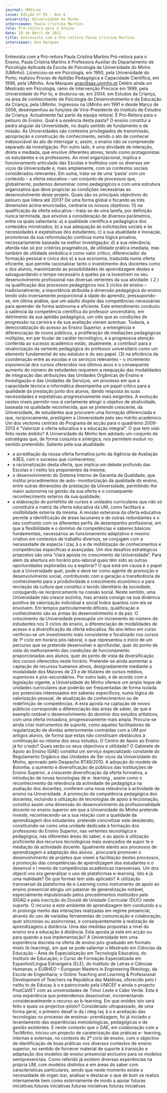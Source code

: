 ```yaml
---
journal: UMdicas
issue: Edição nº 91 - Ano 6
university: Universidade do Minho
interviewee: Paula Cristina Martins
role: Pró-reitora para o Ensino
date: 28 de Abril de 2011
title: Entrevista com a Pró-reitora Paula Cristina Martins
interviewer: Ana Marques
---
```



Entrevista com a Pró-reitora Paula Cristina Martins
Pró-reitora para o Ensino, Paula Cristina Martins é Professora
Auxiliar do Departamento de Psicologia Aplicada da Escola de
Psicologia da Universidade do Minho (UMinho). Licenciou-se em
Psicologia, em 1990, pela Universidade do Porto; realizou Provas de Aptidão
Pedagógica e Capacidade Científica, em 1996, pela UMinho.
Ana Marques
anac@sas.uminho.pt
Detém ainda um Mestrado em
Psicologia, ramo de Intervenção
Precoce em 1999, pela
Universidade do Por to, e
doutorou-se, em 2004, em
Estudos da Criança, na área de
conhecimento de Psicologia do
Desenvolvimento e da Educação
da Criança, pela UMinho.
Ingressou na UMinho em 1991 e
desde Março de 2006,
desempenhou as funções de
Vice-Presidente do Instituto de
Estudos da Criança.
Actualmente faz parte da equipa
reitoral.
É Pró-Reitora para o pelouro do
Ensino. Qual é a essência desta
pasta?
O ensino constitui a pedra
angular da Universidade, no
duplo sentido de fundamento e
de missão. As Universidades são
contextos privilegiados de
transmissão, apropriação e
construção de conhecimento,
sendo o ato de conhecer
indissociável do ato de
interrogar e, assim, o ensino não
se compreende separado da
investigação.
Por outro lado, é uma atividade
de interação, direta e mediada,
que envolve diferentes atores,
tendo como protagonistas os
estudantes e os professores.
Ao nível organizacional, implica o
funcionamento articulado das
Escolas e Institutos com os
diversos ser viços da
Universidade e, mais
amplamente, com os contextos
sociais considerados
relevantes.
Em suma, trata-se de uma
'pasta' com um conteúdo – a
oferta educativa – um conjunto
de processos que, globalmente,
podemos denominar como
pedagógicos e com uma
estrutura organizativa que deve
propiciar as condições
necessárias ao
desenvolvimento deste projeto.
Quais são os principais
objectivos do pelouro que lidera
até 2013?
De uma forma global e focando
as três dimensões acima
enunciadas, centraria os nossos
objetivos: 
(1) na qualificação da oferta
educativa – trata-se de uma
tarefa, por definição nunca
terminada, que envolve a
consideração de diversos
parâmetros, entre os quais
salientaria: 
a) a qualidade científica e
pedagógica dos conteúdos
ministrados;
b) a sua adequação às
solicitações sociais e às
necessidades e expetativas dos
estudantes;
c) a sua atualidade e inovação,
promotoras da sua reformulação
contínua numa lógica proativa,
necessariamente baseada na
melhor investigação;
d) a sua relevância, aferida não
só por critérios pragmáticos, de
utilidade prática imediata, mas
também de utilidade simbólica e
como valor crítico, diferenciador
da formação pessoal e cívica dos
e) a sua economia, traduzida
numa oferta eficiente, que
permita racionalizar tanto o
investimento dos docentes
como o dos alunos,
maximizando as possibilidades
de aprendizagem destes e
salvaguardando o tempo
necessário à queles pa ra
investirem no seu
desenvolvimento profissional
nas diversas vertentes da sua
atividade.
( 2 ) na qualificação dos
processos pedagógicos nos 3
ciclos de ensino –
tradicionalmente, a importância
atribuída à dimensão
pedagógica do ensino tendo sido
inversamente proporcional à
idade do aprendiz, pressupondo-
se, em última análise, que um
adulto dispõe das competências
necessárias para aprender de
forma autónoma e eficiente.
Este entendimento conduziu à
saliência da competência
científica do professor
universitário, em detrimento da
sua aptidão pedagógica, um viés
que as condições de progressão
na carreira e da sua avaliação
vieram acentuar. Todavia, a
democratização do acesso ao
Ensino Superior, a emergência e
diferenciação de novos públicos,
a proliferação de mediações
pedagógicas múltiplas, em
par ticular de caráter
tecnológico, e a progressiva
atenção conferida ao sucesso
académico estão, atualmente, a
contribuir para a revalorização
da vertente pedagógica do
professor universitário como um
elemento fundamental do seu
estatuto e do seu papel.
(3) na eficiência da
coordenação entre as escolas e
os serviços relevantes – o
incremento exponencial dos
cursos oferecidos nos últimos
anos e o consequente aumento
do número de estudantes
requerem a reequação das
modalidades de integração das
atribuições das Unidades
Orgânicas de Ensino e
Investigação e das Unidades de
Serviços, um processo em que a
capacidade técnica e
informática desempenha um
papel crítico para a qualidade da
prestação junto dos alunos,
dando resposta às suas
necessidades e expetativas
progressivamente mais
exigentes.
A evolução nestes níveis
permitir-nos-á certamente
atingir o objetivo de atratividade,
baseada na qualidade
reconhecida, que se pretende
crescente, da Universidade, de
estudantes que procurem uma
formação diferenciada e que,
reciprocamente, prestigiem a
Universidade pelo seu mérito
académico.
Um dos vectores centrais do
Programa de acção para o
quadriénio 2009-2013 é
“Valorizar a oferta educativa e a
educação integral”. O que tem
sido feito neste âmbito?
A Universidade do Minho tem
adotado um conjunto de
estratégias que, de forma
conjunta e sinérgica, nos
permitem evoluir no sentido
pretendido. Saliento pela sua
atualidade: 
- a acreditação da nossa oferta
formativa junto da Agência de
Avaliação A3ES, com o sucesso
que conhecemos;
- a racionalização desta oferta,
que implica um debate profundo
das Escolas e I nstitu tos
proponentes da mesma;
- o desenvolvimento do Sistema
Interno de Garantia da
Qualidade, que institui
procedimentos de auto-
monitorização da qualidade do
ensino, entre outras dimensões
de prestação da Universidade,
permitindo-lhe maior autonomia
na gestão da sua oferta e o
consequente reconhecimento
externo da sua qualidade;
- a elaboração do portefólio de
cursos e unidades curriculares
que não só constituirá a matriz
da oferta educativa da UM, como
facilitará a visilibilidade externa
da mesma.
A revisão extensiva da oferta
educativa permite a
identificação de áreas lacunares
e de outras redundantes e o seu
confronto com os diferentes
perfis de desempenho
profissional, em que a
flexibilidade e o domínio de
competências e saberes
básicos fundamentais,
necessários ao funcionamento
adaptativo e mesmo criativo em
contextos de trabalho diversos,
se conjugam com a necessidade
de especia l izaç ã o e de
mobilização de conhecimentos
e competências específicas e
avançadas.
Um dos desafios estratégicos
propostos são uma “clara
aposta no crescimento da
Universidade”. Para além da
abertura em horário pós-laboral
quais têm sido as outras
oportunidades exploradas ou a
explorar?
O que está em causa é o papel
que a Universidade quer, pode e
deve ter como agente de
promoção e desenvolvimento
social, contribuindo com a
geração e transferência de
conhecimento para a
produtividade e crescimento
económico e para recriação da
cultura que constitui o tecido
identitário da sociedade,
conjugando-se reciprocamente
na coesão social.
Neste sentido, uma
Universidade não cresce
sozinha, mas arrasta consigo na
sua dinâmica positiva de
valorização individual e social
todos quantos com ela se
envolvem. Em tempos
particularmente difíceis,
qualificação e conhecimento
são as armas do
desenvolvimento e da paz.
O crescimento da Universidade
pressupõe um incremento do
número de estudantes nos 3
ciclos de ensino, a diferenciação
de modalidades de acesso e a
diversificação da oferta
educativa.
No ano letivo em curso
verificou-se um investimento
mais consistente e focalizado
nos cursos de 1º ciclo em
horário pós-laboral, o que
representou o início de um
percurso que se pretende
desenvolver e aprofundar, quer
do ponto de vista do
melhoramento das condições
de funcionamento
proporcionadas aos alunos,
quer do ponto de vista da
diversificação dos cursos
oferecidos neste horário.
Pretende-se ainda aumentar a
captação de recursos humanos
ativos, designadamente
mediante a modalidade dos
Maiores de 23 e de titulares de
cursos médios, superiores e
pós-secundários.
Por outro lado, e de acordo com a
legislação vigente, a
Universidade do Minho oferece
um amplo leque de unidades
curriculares que poderão ser
frequentadas de forma isolada
por potenciais interessados em
saberes específicos, numa
lógica de valorização pessoal,
de atualização de
conhecimentos ou de
redefinição de competências.
A esta aposta na captação de
novos públicos corresponde a
diferenciação das áreas de
saber, de que é exemplo notável
o desenvolvimento do domínio
dos estudos artísticos, com
uma oferta inovadora,
progressivamente mais ampla.
Procura-se ainda criar
instrumentos de suporte, como
aqueles facilitadores da
regularização de dívidas
anteriormente contraídas com a
UM por antigos alunos, de forma
que estas não constituam
obstáculos à continuação ou
retoma dos seus estudos.
O Centro de Apoio ao Ensino já
foi criado? Quais serão os seus
objectivos e utilidade?
O Gabinete de Apoio ao Ensino
(GAE) constitui um serviço
especializado constante do
Regulamento Orgânico das
Unidades de Ser viços da
Universidade do Minho,
aprovado pelo Despacho RT49/2010.
A adopção do modelo de
Bolonha, o aumento e
diversificação de públicos das
Instituições de Ensino Superior,
a crescente diversificação da
oferta formativa, a introdução
de novas tecnologias de e-
learning , assim como o
reconhecimento da relevância
da actividade de pedagógica na
avaliação dos docentes,
conferem uma nova relevância
à actividade de ensino na
Universidade.
A promoção da competência
pedagógica dos docentes,
incluindo a utilização de
tecnologias de apoio à
leccionação, constitui assim
uma dimensão do
desenvolvimento da
profissionalidade docente no
ensino superior em que a
Universidade do Minho
pretende investir,
reconhecendo-se a sua relação
com a qualidade da
aprendizagem dos estudantes.
pretende concretizar este
desiderato, constituindo-se
como uma unidade dedicada à
formação dos professores do
Ensino Superior, nas vertentes
tecnológica e pedagógica, nas
diferentes áreas do saber, e ao
apoio à utilização proficiente
dos recursos tecnológicos mais
avançados de supor te e
mediação da actividade
docente.
Igualmente atento aos
processos de aprendizagem e
adaptação dos alunos ,
procurará promover o
desenvolvimento de projetos
que visem a facilitação destes
processos, a promoção das
competências de
aprendizagem dos estudantes
e o desenvol v i mento de
competências académicas
transversais.
Um dos objecti vos era
generalizar o uso de
plataformas e-learning. Isto é
já uma realidade?
De que formas tem sido
aplicado?
A utilização transversal da
plataforma de e-Learning como
instrumento de apoio ao ensino
presencial atingiu um patamar
de generalização notável,
especialmente impulsionado
pelos procedimentos
instituídos pelo SIGAQ e pela
inscrição do Dossiê de Unidade
Curricular (DUC) neste suporte.
O recurso a este ambiente de
aprendizagem tem conduzido a
u m prolonga mento das
interações realizadas em
regime presencial, através do
uso de variadas ferramentas de
comunicação e colaboração,
quer síncronas ou assíncronas,
e consequentemente à
realização de aprendizagens a
distância.
Uma das medidas propostas a
nível do ensino era a educação
à distância. Esta aposta já está
em acção ou para quando a sua
implementação?
A Universidade tem uma
experiência discreta na oferta
de ensino pós-graduado em
formato misto (b-learning), em
que se pode salientar o
Mestrado em Ciências da
Educação – Área de
Especialização em Tecnologia
Educativa, do Instituto de
Educação; o Curso de Formação
Especializada em
Espanhol/Língua Estrangeira
(ELE), do Instituto de Letras e
Ciências Humanas; o EURHEO –
European Masters in
Engineering Rheology, da
Escola de Engenharia; o Online
Teaching and Learning &
Professional Development of
Teachers na República das
Maldivas, oferecido pelo
I nstitu to de Educaç ã o e
patrocinado pela UNICEF e ainda
o projecto PostCaVET com as
universidades de Timor Leste e
Cabo Verde.
Esta é uma experiência que
pretendemos desenvolver,
incrementando
consideravelmente o recurso ao
b-learning.
Em que moldes isto será feito e
quais os projectos-piloto?
Considerado ultrapassado, de
uma forma geral, o primeiro
desaf io da i nteg raç ã o e
aceitação das tecnologias no
processo de ensinoa-
prendizagem, foi já iniciado o
levantamento das experiências
metodológicas, pedagógicas e
de gestão existentes.
É neste contexto que o GAE, em
colaboração com a TecMinho,
iniciou um projecto de
caraterização das práticas e-
learning, internas e externas, no
contexto do 2º ciclo de ensino,
com o objectivo de identificação
de boas práticas nos diversos
contextos de ensino superior,
no sentido de fornecer material
de suporte à transição e
adaptação dos modelos de
ensino presencial exclusivo
para os modelos semipresenciais.
Como referido já existem
diversas experiências na
própria UM, com modelos
distintos e em áreas do saber
com características
particulares, sendo que neste
momento existe a necessidade
de organ izar, analisar e
destacar o que de bom se
realiza internamente bem como
externamente de modo a apoiar
futuras iniciativas.futuras iniciativas.futuras iniciativas.futuras iniciativas.